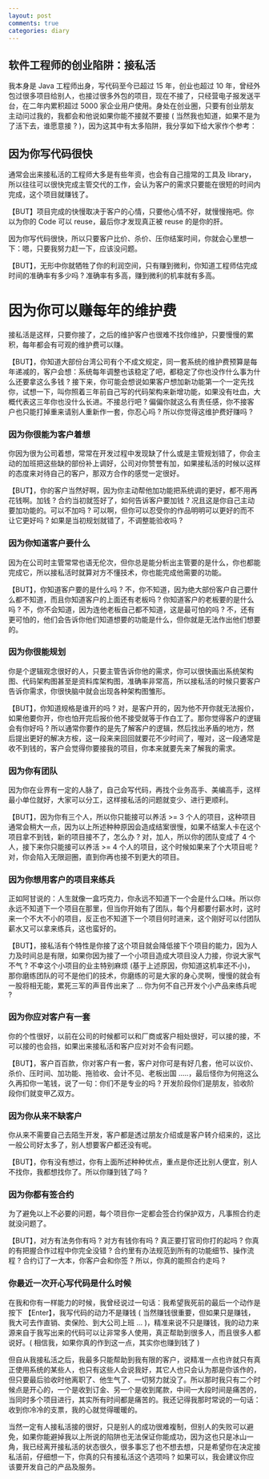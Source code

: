 ```yaml
---
layout: post
comments: true
categories: diary
---
```


## 软件工程师的创业陷阱：接私活

我本身是 Java 工程师出身，写代码至今已超过 15 年，创业也超过 10 年，曾经外包过很多项目给别人，也接过很多外包的项目，现在不接了，只经营电子报发送平台，在二年内累积超过 5000 家企业用户使用。身处在创业圈，只要有创业朋友主动问过我的，我都会和他说如果你能不接就不要接 ( 当然我也知道，如果不是为了活下去，谁愿意接 ? )，因为这其中有太多陷阱，我分享如下给大家作个参考：

## 因为你写代码很快

通常会出来接私活的工程师大多是有些年资，也会有自己擅常的工具及 library，所以往往可以很快完成主管交代的工作，会认为客户的需求只要能在很短的时间内完成，这个项目就赚钱了。

【BUT】项目完成的快慢取决于客户的心情，只要他心情不好，就慢慢拖吧。你以为你的 Code 可以 reuse，最后你才发现真正被 reuse 的是你的肝。

因为你写代码很快，所以只要客户比价、杀价、压你结案时间，你就会心里想一下：嗯，只要我努力赶一下，应该没问题。

【BUT】，无形中你就牺牲了你的利润空间，只有赚到微利，你知道工程师估完成时间的准确率有多少吗 ? 准确率有多高，赚到微利的机率就有多高。

# 因为你可以赚每年的维护费

接私活是这样，只要你接了，之后的维护客户也很难不找你维护，只要慢慢的累积，每年都会有可观的维护费可以赚。

【BUT】，你知道大部份台湾公司有个不成文规定，同一套系统的维护费预算是每年递减的，客户会想：系统每年调整也该稳定了吧，都稳定了你也没作什么事为什么还要拿这么多钱 ? 接下来，你可能会想说如果客户想加新功能第一个一定先找你，试想一下，叫你照着三年前自己写的代码架构来新增功能，如果没有吐血，大概代表这三年你也没什么长进。不接总行吧 ? 偏偏你就这么有责任感，你不接客户也只能打掉重来请别人重新作一套，你忍心吗 ? 所以你觉得这维护费好赚吗 ?

### 因为你很能为客户着想

你因为很为公司着想，常常在开发过程中发现缺了什么或是主管规划错了，你会主动的加班把这些缺的部份补上调好，公司对你赞誉有加，如果接私活的时候以这样的态度来对待自己的客户，那双方合作的感觉一定很好。

【BUT】，你的客户当然好啊，因为你主动帮他加功能把系统调的更好，都不用再花钱啊。加钱 ? 合约当初就签好了，如何告诉客户要加钱 ? 况且这是你自己主动要加功能的。可以不加吗 ? 可以啊，但你可以忍受你的作品明明可以更好的而不让它更好吗 ? 如果是当初规划就错了，不调整能验收吗 ?

### 因为你知道客户要什么

因为在公司时主管常常也语无伦次，但你总是能分析出主管要的是什么，你也都能完成它，所以接私活时就算对方不懂技术，你也能完成他需要的功能。

【BUT】，你知道客户要的是什么吗 ? 不，你不知道，因为绝大部份客户自己要什么都不知道，而且你知道客户的上面还有老板吗 ? 你知道客户的老板要的是什么吗 ? 不，你不会知道，因为连他老板自己都不知道，这是最可怕的吗 ? 不，还有更可怕的，他们会告诉你他们知道想要的功能是什么，但你就是无法作出他们想要的。

### 因为你很能规划

你是个逻辑观念很好的人，只要主管告诉你他的需求，你可以很快画出系统架构图、代码架构图甚至是资料库架构图，准确率非常高，所以接私活的时候只要客户告诉你需求，你很快脑中就会出现各种架构图雏形。

【BUT】，你知道规格是谁开的吗 ? 对，是客户开的，因为他不开你就无法报价，如果他要你开，你也怕开完后报价他不接受就等于作白工了。那你觉得客户的逻辑会有你好吗 ? 所以通常你要作的是先了解客户的逻辑，然后找出矛盾的地方，然后提出更好的解决方桉，这一段来来回回就要花不少时间了，喔对，这一段通常是收不到钱的，客户会觉得你要接我的项目，你本来就要先来了解我的需求。

### 因为你有团队

因为你在业界有一定的人脉了，自己会写代码，再找个业务高手、美编高手，这样最小单位就好，大家可以分工，这样接私活的问题就变少、进行更顺利。

【BUT】，因为你有三个人，所以你只能接可以养活 >= 3 个人的项目，这种项目通常会稍大一点，因为以上所述种种原因会造成结案很慢，如果不结案人卡在这个项目拿不到钱，新的项目接不了，怎么办 ? 对，加人，所以你的团队变成了 4 个人，接下来你只能接可以养活 >= 4 个人的项目，这个时候如果来了个大项目呢 ? 对，你会陷入无限迴圈，直到你再也接不到更大的项目。

### 因为你想用客户的项目来练兵

正如阿甘说的：人生就像一盒巧克力，你永远不知道下一个会是什么口味。所以你永远不知道下一个项目在那里，但当你开始有了团队，每个月都要付薪水时，这时来一个不大不小的项目，反正也不知道下一个项目何时进来，这个刚好可以付团队薪水又可以拿来练兵，这也蛮好的。

【BUT】，接私活有个特性是你接了这个项目就会降低接下个项目的能力，因为人力及时间总是有限，如果你因为接了一个小项目造成大项目没人力接，你说大家气不气 ? 不幸这个小项目的业主特别麻烦 (基于上述原因，你知道这机率还不小)，那你磨练团队的可不是他们的技术，你磨练的可是大家的身心灵啊，慢慢的就会有一股将相无能，累死三军的声音传出来了 … 你为何不自己开发个小产品来练兵呢 ?

### 因为你应对客户有一套

你的个性很好，以前在公司的时候都可以和厂商或客户相处很好，可以接的接，不可以接的也会挡，如果出来接私活和客户应对对不会有问题。

【BUT】，客户百百款，你对客户有一套，客户对你可是有好几套，他可以议价、杀价、压时间、加功能、拖验收、会计不见、老板出国 …..，最后怪你为何拖这么久再扣你一笔钱，说了一句：你们不是专业的吗 ? 开发阶段你们是朋友，验收阶段你们就变甲乙双方。

### 因为你从来不缺客户

你从来不需要自己去陌生开发，客户都是透过朋友介绍或是客户转介绍来的，这比一般公司好太多了，别人想要客户都还没有呢。

【BUT】，你有没有想过，你有上面所述种种优点，重点是你还比别人便宜，别人不找你，我都想找你了。所以你赚到钱了吗 ?

### 因为你都有签合约

为了避免以上不必要的问题，每个项目你一定都会签合约保护双方，凡事照合约走就没问题了。

【BUT】，对方有法务你有吗 ? 对方有钱你有吗 ? 真正要打官司你打的起吗 ? 你真的有把握合作过程中你完全没错 ? 合约里有办法规范到所有的功能细节、操作流程 ? 合约订了一大本，你客户会和你签 ? 所以，你真的能照合约走吗 ?

### 你最近一次开心写代码是什么时候

在我和你有一样能力的时候，我曾经说过一句话：我希望我死前的最后一个动作是按下 【Enter】，我写代码的动力不是赚钱 ( 当然赚钱很重要，但如果只是赚钱，我大可去作直销、卖保险、到大公司上班 … )，精准来说不只是赚钱，我的动力来源来自于我写出来的代码可以让非常多人使用，真正帮助到很多人，而且很多人都说好。( 相信我，如果你真的作到这一点，其实你也赚到钱了 )

但自从我接私活之后，我最多只能帮助到我有限的客户，说精准一点也许就只有真正使用系统的某些人，也只有这些人会说我好，其它人也只会认为那是你该作的，但只要最后验收时他离职了、他生气了、一切努力就没了。所以那时我只有二个时候点是开心的，一个是收到订金、另一个是收到尾款，中间一大段时间是痛苦的，当同时多个项目进行，其实所有时间都是痛苦的。我还记得我那时常说的一句话：收到你冷冷的支票，我的心就觉得暖暖的。

当然一定有人接私活接的很好，只是别人的成功很难複制，但别人的失败可以避免，如果你能避掉我以上所说的陷阱也无法保证你能成功，因为这也只是冰山一角，我已经离开接私活的状态很久，很多事忘了也不想去想，只是希望你在决定接私活前，仔细想一下，你真的只有接私活这个选项吗 ? 如果可以，我会建议你应该要开发自己的产品及服务。
